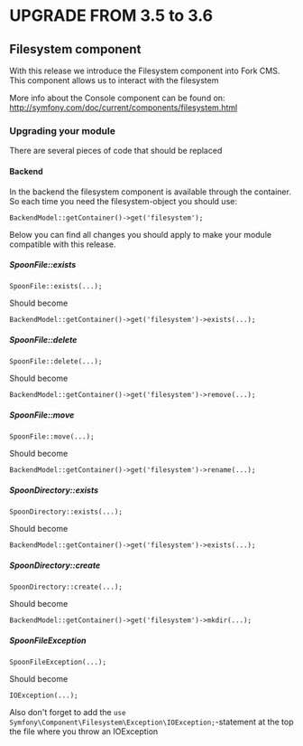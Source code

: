 UPGRADE FROM 3.5 to 3.6
=======================

## Filesystem component

With this release we introduce the Filesystem component into Fork CMS. This
component allows us to interact with the filesystem

More info about the Console component can be found on:
http://symfony.com/doc/current/components/filesystem.html

### Upgrading your module

There are several pieces of code that should be replaced

#### Backend

In the backend the filesystem component is available through the container. So
each time you need the filesystem-object you should use:

	BackendModel::getContainer()->get('filesystem');


Below you can find all changes you should apply to make your module compatible
with this release.

##### SpoonFile::exists

	SpoonFile::exists(...);

Should become

	BackendModel::getContainer()->get('filesystem')->exists(...);

##### SpoonFile::delete

	SpoonFile::delete(...);

Should become

	BackendModel::getContainer()->get('filesystem')->remove(...);

##### SpoonFile::move

	SpoonFile::move(...);

Should become

	BackendModel::getContainer()->get('filesystem')->rename(...);

##### SpoonDirectory::exists

	SpoonDirectory::exists(...);

Should become

	BackendModel::getContainer()->get('filesystem')->exists(...);

##### SpoonDirectory::create

	SpoonDirectory::create(...);

Should become

	BackendModel::getContainer()->get('filesystem')->mkdir(...);

##### SpoonFileException

	SpoonFileException(...);

Should become

	IOException(...);

Also don't forget to add the `use Symfony\Component\Filesystem\Exception\IOException;`-statement at the top the file where you throw an IOException
